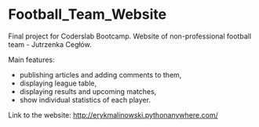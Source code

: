 # Football_Team_Website

Final project for Coderslab Bootcamp. Website of non-professional football team - Jutrzenka Cegłów.

Main features:
- publishing articles and adding comments to them,
- displaying league table,
- displaying results and upcoming matches,
- show individual statistics of each player.

Link to the website: http://erykmalinowski.pythonanywhere.com/
